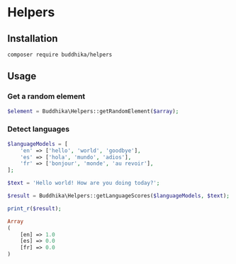 # Helpers

## Installation

```
composer require buddhika/helpers
```

## Usage 

### Get a random element

```php
$element = Buddhika\Helpers::getRandomElement($array);
```

### Detect languages

```php
$languageModels = [
    'en' => ['hello', 'world', 'goodbye'],
    'es' => ['hola', 'mundo', 'adios'],
    'fr' => ['bonjour', 'monde', 'au revoir'],
];

$text = 'Hello world! How are you doing today?';

$result = Buddhika\Helpers::getLanguageScores($languageModels, $text);

print_r($result);

Array
(
    [en] => 1.0
    [es] => 0.0
    [fr] => 0.0
)
```
